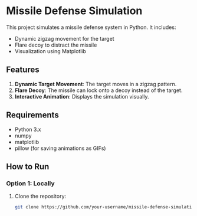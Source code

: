 # Missile Defense Simulation

This project simulates a missile defense system in Python. It includes:
- Dynamic zigzag movement for the target
- Flare decoy to distract the missile
- Visualization using Matplotlib

## Features
1. **Dynamic Target Movement**: The target moves in a zigzag pattern.
2. **Flare Decoy**: The missile can lock onto a decoy instead of the target.
3. **Interactive Animation**: Displays the simulation visually.

## Requirements
- Python 3.x
- numpy
- matplotlib
- pillow (for saving animations as GIFs)

## How to Run
### Option 1: Locally
1. Clone the repository:
   ```bash
   git clone https://github.com/your-username/missile-defense-simulation.git
